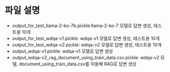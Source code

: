 # 파일 설명

 - output_for_test_llama-2-ko-7b.pickle:llama-2-ko-7 모델로 답변 생성, 테스트용 10개
 - output_for_test_wdqa-v1.pickle: wdqa-v1 모델로 답변 생성, 테스트용 10개
 - output_for_test_wdqa-v2.pickle: wdqa-v2 모델로 답변 생성, 테스트용 10개
 - output_wdqa-v1.pickle: wdqa-v1 모델로 답변 생성
 - output_wdqa-v2_rag_document_using_train_data.csv.pickle: wdqa-v2 모델, document_using_train_data.csv를 이용해 RAG로 답변 생성
